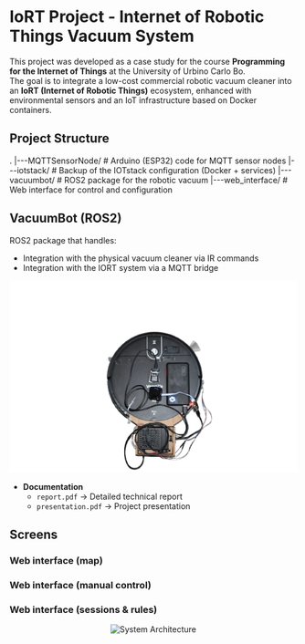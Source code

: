 # IoRT Project - Internet of Robotic Things Vacuum System

This project was developed as a case study for the course **Programming for the Internet of Things** at the University of Urbino Carlo Bo.  
The goal is to integrate a low-cost commercial robotic vacuum cleaner into an **IoRT (Internet of Robotic Things)** ecosystem, enhanced with environmental sensors and an IoT infrastructure based on Docker containers.


## Project Structure
.
|---MQTTSensorNode/ # Arduino (ESP32) code for MQTT sensor nodes
|---iotstack/ # Backup of the IOTstack configuration (Docker + services)
|---vacuumbot/ # ROS2 package for the robotic vacuum
|---web_interface/ # Web interface for control and configuration


## VacuumBot (ROS2)

ROS2 package that handles:
- Integration with the physical vacuum cleaner via IR commands  
- Integration with the IORT system via a MQTT bridge

<p align="center">
  <img src="imgs/robot_top.png" alt="VacuumBot ROS2" width="600"/>
</p>

- **Documentation**  
  - `report.pdf` → Detailed technical report  
  - `presentation.pdf` → Project presentation  

## Screens
### Web interface (map)
### Web interface (manual control)
### Web interface (sessions & rules)
<p align="center">
  <img src="docs/architecture.png" alt="System Architecture" width="600"/>
</p>